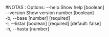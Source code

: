 #NOTAS :
Options:
      --help     Show help                                             [boolean]       
      --version  Show version number                                   [boolean]       
  -b, --base                                                 [number] [required]       
  -l, --listar                             [boolean] [required] [default: false]       
  -h, --hasta                                                           [number]  